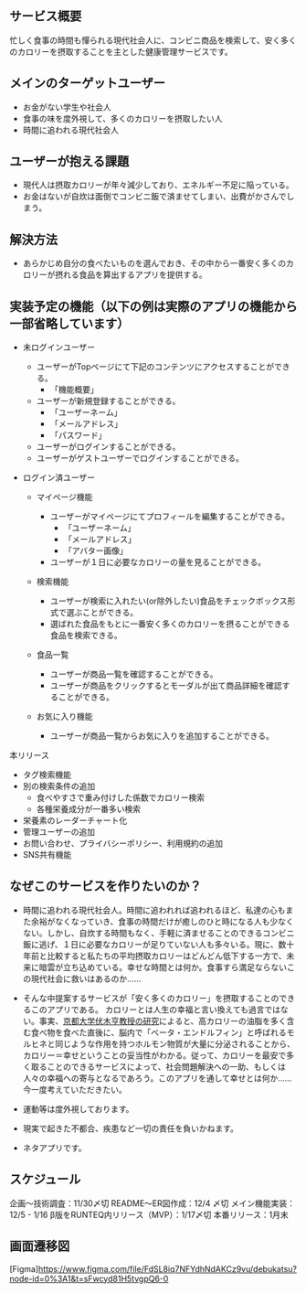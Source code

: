 ## サービス概要
忙しく食事の時間も憚られる現代社会人に、コンビニ商品を検索して、安く多くのカロリーを摂取することを主とした健康管理サービスです。

## メインのターゲットユーザー
- お金がない学生や社会人
- 食事の味を度外視して、多くのカロリーを摂取したい人
- 時間に追われる現代社会人

## ユーザーが抱える課題
- 現代人は摂取カロリーが年々減少しており、エネルギー不足に陥っている。
- お金はないが自炊は面倒でコンビニ飯で済ませてしまい、出費がかさんでしまう。

## 解決方法
- あらかじめ自分の食べたいものを選んでおき、その中から一番安く多くのカロリーが摂れる食品を算出するアプリを提供する。

## 実装予定の機能（以下の例は実際のアプリの機能から一部省略しています）
- 未ログインユーザー
  - ユーザーがTopページにて下記のコンテンツにアクセスすることができる。
    - 「機能概要」
  - ユーザーが新規登録することができる。
    - 「ユーザーネーム」
    - 「メールアドレス」
    - 「パスワード」
  - ユーザーがログインすることができる。
  - ユーザーがゲストユーザーでログインすることができる。
  
- ログイン済ユーザー
  - マイページ機能
    - ユーザーがマイページにてプロフィールを編集することができる。
      - 「ユーザーネーム」
      - 「メールアドレス」
      - 「アバター画像」
    - ユーザーが１日に必要なカロリーの量を見ることができる。

  - 検索機能
    - ユーザーが検索に入れたい(or除外したい)食品をチェックボックス形式で選ぶことができる。
    - 選ばれた食品をもとに一番安く多くのカロリーを摂ることができる食品を検索できる。

  - 食品一覧
    - ユーザーが商品一覧を確認することができる。
    - ユーザーが商品をクリックするとモーダルが出て商品詳細を確認することができる。

  - お気に入り機能
    - ユーザーが商品一覧からお気に入りを追加することができる。

本リリース
- タグ検索機能
- 別の検索条件の追加
  - 食べやすさで重み付けした係数でカロリー検索
  - 各種栄養成分が一番多い検索
- 栄養素のレーダーチャート化
- 管理ユーザーの追加
- お問い合わせ、プライバシーポリシー、利用規約の追加
- SNS共有機能

## なぜこのサービスを作りたいのか？
- 時間に追われる現代社会人。時間に追われれば追われるほど、私達の心もまた余裕がなくなっていき、食事の時間だけが癒しのひと時になる人も少なくない。しかし、自炊する時間もなく、手軽に済ませることのできるコンビニ飯に逃げ、１日に必要なカロリーが足りていない人も多々いる。現に、数十年前と比較すると私たちの平均摂取カロリーはどんどん低下する一方で、未来に暗雲が立ち込めている。幸せな時間とは何か。食事すら満足ならないこの現代社会に救いはあるのか……  

- そんな中提案するサービスが「安く多くのカロリー」を摂取することのできるこのアプリである。 カロリーとは人生の幸福と言い換えても過言ではない。事実、[京都大学伏木亨教授の研究](https://academic.oup.com/bbb/article/78/3/363/5938303)によると、高カロリーの油脂を多く含む食べ物を食べた直後に、脳内で「ベータ・エンドルフィン」と呼ばれるモルヒネと同じような作用を持つホルモン物質が大量に分泌されることから、カロリー＝幸せということの妥当性がわかる。従って、カロリーを最安で多く取ることのできるサービスによって、社会問題解決への一助、もしくは人々の幸福への寄与となるであろう。このアプリを通して幸せとは何か……今一度考えていただきたい。

- 運動等は度外視しております。
- 現実で起きた不都合、疾患など一切の責任を負いかねます。
- ネタアプリです。

## スケジュール
企画〜技術調査：11/30〆切
README〜ER図作成：12/4 〆切
メイン機能実装：12/5 - 1/16
 β版をRUNTEQ内リリース（MVP）：1/17〆切
 本番リリース：1月末

## 画面遷移図
[Figma]https://www.figma.com/file/FdSL8iq7NFYdhNdAKCz9vu/debukatsu?node-id=0%3A1&t=sFwcyd81H5tvgpQ6-0